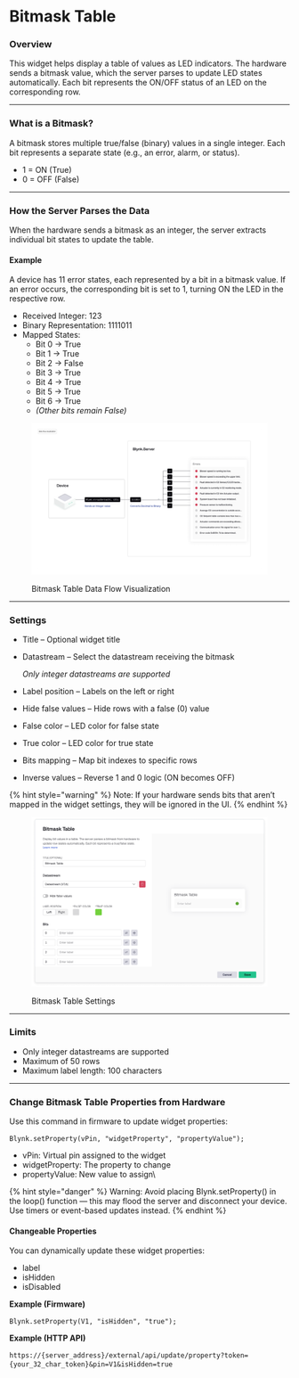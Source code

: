# Bitmask Table

### Overview

This widget helps display a table of values as LED indicators. The hardware sends a bitmask value, which the server parses to update LED states automatically. Each bit represents the ON/OFF status of an LED on the corresponding row.

***

### What is a Bitmask?

A bitmask stores multiple true/false (binary) values in a single integer. Each bit represents a separate state (e.g., an error, alarm, or status).

* 1 = ON (True)
* 0 = OFF (False)

***

### How the Server Parses the Data

When the hardware sends a bitmask as an integer, the server extracts individual bit states to update the table.

#### Example

A device has 11 error states, each represented by a bit in a bitmask value. If an error occurs, the corresponding bit is set to 1, turning ON the LED in the respective row.

* Received Integer: 123
* Binary Representation: 1111011
* Mapped States:
  * Bit 0 → True
  * Bit 1 → True
  * Bit 2 → False
  * Bit 3 → True
  * Bit 4 → True
  * Bit 5 → True
  * Bit 6 → True
  * _(Other bits remain False)_

<figure><img src="../../.gitbook/assets/data.flow.visualization.png" alt=""><figcaption><p>Bitmask Table Data Flow Visualization</p></figcaption></figure>

***

### Settings

* Title – Optional widget title
*   Datastream – Select the datastream receiving the bitmask

    _Only integer datastreams are supported_
* Label position – Labels on the left or right
* Hide false values – Hide rows with a false (0) value
* False color – LED color for false state
* True color – LED color for true state
* Bits mapping – Map bit indexes to specific rows
* Inverse values – Reverse 1 and 0 logic (ON becomes OFF)

{% hint style="warning" %}
Note: If your hardware sends bits that aren’t mapped in the widget settings, they will be ignored in the UI.
{% endhint %}

<figure><img src="../../.gitbook/assets/bitmask.table.settings.png" alt=""><figcaption><p>Bitmask Table Settings</p></figcaption></figure>

***

### Limits

* Only integer datastreams are supported
* Maximum of 50 rows
* Maximum label length: 100 characters

***

### Change Bitmask Table Properties from Hardware

Use this command in firmware to update widget properties:

```
Blynk.setProperty(vPin, "widgetProperty", "propertyValue");
```

* vPin: Virtual pin assigned to the widget
* widgetProperty: The property to change
* propertyValue: New value to assign\


{% hint style="danger" %}
Warning: Avoid placing Blynk.setProperty() in the loop() function — this may flood the server and disconnect your device. Use timers or event-based updates instead.
{% endhint %}

#### Changeable Properties

You can dynamically update these widget properties:

* label
* isHidden
* isDisabled



**Example (Firmware)**

```
Blynk.setProperty(V1, "isHidden", "true");
```

**Example (HTTP API)**

```
https://{server_address}/external/api/update/property?token={your_32_char_token}&pin=V1&isHidden=true
```

